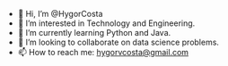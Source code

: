 - 👋 Hi, I’m @HygorCosta
- 👀 I’m interested in Technology and Engineering.
- 🌱 I’m currently learning Python and Java.
- 💞️ I’m looking to collaborate on data science problems.
- 📫 How to reach me: hygorvcosta@gmail.com

<!---
HygorCosta/HygorCosta is a ✨ special ✨ repository because its `README.md` (this file) appears on your GitHub profile.
You can click the Preview link to take a look at your changes.
--->
